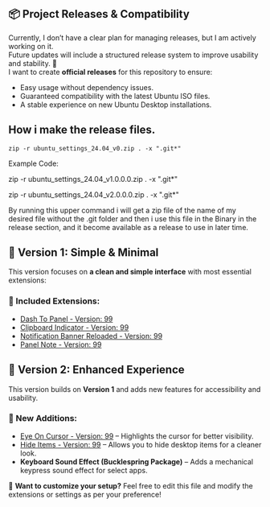 ## 📦 Project Releases & Compatibility  


Currently, I don’t have a clear plan for managing releases, but I am actively working on it.  
Future updates will include a structured release system to improve usability and stability. 🚀  
I want to create **official releases** for this repository to ensure:  

- Easy usage without dependency issues.  
- Guaranteed compatibility with the latest Ubuntu ISO files.  
- A stable experience on new Ubuntu Desktop installations.  



## How i make the release files.

```zip -r ubuntu_settings_24.04_v0.zip . -x ".git*"```

Example Code:

zip -r ubuntu_settings_24.04_v1.0.0.0.zip . -x ".git*"

zip -r ubuntu_settings_24.04_v2.0.0.0.zip . -x ".git*"


By running this upper command i will get a zip file of the name of my desired file without the .git folder and then i use this file in the Binary in the release section, and it become available as a release to use in later time.




## 🌟 Version 1: Simple & Minimal  

This version focuses on **a clean and simple interface** with most essential extensions:  

### 🔹 Included Extensions:  
- [Dash To Panel - Version: 99](https://extensions.gnome.org/extension/1160/dash-to-panel/)  
- [Clipboard Indicator - Version: 99](https://extensions.gnome.org/extension/779/clipboard-indicator/)  
- [Notification Banner Reloaded - Version: 99](https://extensions.gnome.org/extension/4651/notification-banner-reloaded/)  
- [Panel Note - Version: 99](https://extensions.gnome.org/extension/6718/panel-note/)  






## 🚀 Version 2: Enhanced Experience  

This version builds on **Version 1** and adds new features for accessibility and usability.  

### 🔹 New Additions:  
- [Eye On Cursor - Version: 99](https://extensions.gnome.org/extension/7036/eye-on-cursor/) – Highlights the cursor for better visibility.  
- [Hide Items - Version: 99](https://extensions.gnome.org/extension/6771/hide-items/) – Allows you to hide desktop items for a cleaner look.  
- **Keyboard Sound Effect (Bucklespring Package)** – Adds a mechanical keypress sound effect for select apps.  






🔧 **Want to customize your setup?** Feel free to edit this file and modify the extensions or settings as per your preference!  

